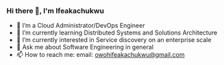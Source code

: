 ### Hi there 👋, I'm Ifeakachukwu

- 🔭 I’m a Cloud Administrator/DevOps Engineer
- 🌱 I’m currently learning Distributed Systems and Solutions Architecture
- 👯 I’m currently interested in Service discovery on an enterprise scale
- 💬 Ask me about Software Engineering in general
- 📫 How to reach me: email: owohifeakachukwu@gmail.com
<!--
**charlesbobbit/charlesbobbit** is a ✨ _special_ ✨ repository because its `README.md` (this file) appears on your GitHub profile.

Here are some ideas to get you started:


-->
